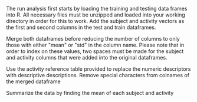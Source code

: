 The run analysis first starts by loading the training and testing data frames into R. All necessary files must be unzipped and loaded into your working directory in order for this to work. 
Add the subject and activity vectors as the first and second columns in the test and train dataframes. 

Merge both dataframes before reducing the number of columns to only those with either "mean" or "std" in the column name. Please note that in order to index on these values, two 
spaces must be made for the subject and activity columns that were added into the original dataframes. 

Use the activity reference table provided to replace the numeric descriptors with descriptive descriptions. Remove special characters from colnames of the merged dataframe

Summarize the data by finding the mean of each subject and activity